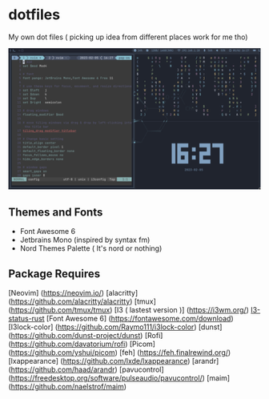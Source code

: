 # dotfiles
My own dot files ( picking up idea from different places work for me tho) 

![Themes](screenshot.png)

## Themes and Fonts

+ Font Awesome 6
+ Jetbrains Mono (inspired by syntax fm)
+ Nord Themes Palette ( It's nord or nothing)

## Package Requires

[Neovim] (https://neovim.io/)
[alacritty] (https://github.com/alacritty/alacritty)
[tmux] (https://github.com/tmux/tmux)
[I3 ( lastest version )] (https://i3wm.org/)
[I3-status-rust](https://github.com/greshake/i3status-rust)
[Font Awesome 6] (https://fontawesome.com/download)
[I3lock-color] (https://github.com/Raymo111/i3lock-color)
[dunst] (https://github.com/dunst-project/dunst) 
[Rofi] (https://github.com/davatorium/rofi)
[Picom] (https://github.com/yshui/picom)
[feh] (https://feh.finalrewind.org/)
[lxappearance] (https://github.com/lxde/lxappearance)
[arandr] (https://github.com/haad/arandr)
[pavucontrol] (https://freedesktop.org/software/pulseaudio/pavucontrol/)
[maim] (https://github.com/naelstrof/maim)
